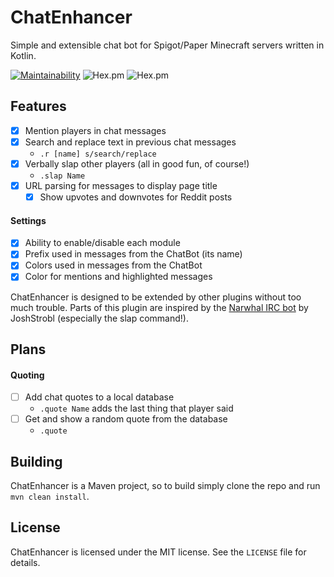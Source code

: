# ChatEnhancer

Simple and extensible chat bot for Spigot/Paper Minecraft servers written in Kotlin.

[![Maintainability](https://api.codeclimate.com/v1/badges/a91189854f5a5703a910/maintainability)](https://codeclimate.com/github/ChemistsMC/ChatEnhancer/maintainability)
![Hex.pm](https://img.shields.io/github/release/ChemistsMC/ChatEnhancer.svg)
![Hex.pm](https://img.shields.io/badge/license-MIT-green.svg)

## Features
- [x] Mention players in chat messages
- [x] Search and replace text in previous chat messages
  - `.r [name] s/search/replace`
- [x] Verbally slap other players (all in good fun, of course!)
  - `.slap Name`
- [x] URL parsing for messages to display page title
  - [x] Show upvotes and downvotes for Reddit posts
  
#### Settings
- [x] Ability to enable/disable each module
- [x] Prefix used in messages from the ChatBot (its name)
- [x] Colors used in messages from the ChatBot
- [x] Color for mentions and highlighted messages

ChatEnhancer is designed to be extended by other plugins without too much trouble. Parts of this plugin are inspired by the [Narwhal IRC bot](https://github.com/narwhalirc/narwhal/) by JoshStrobl (especially the slap command!).

## Plans
#### Quoting
- [ ] Add chat quotes to a local database
  - `.quote Name` adds the last thing that player said
- [ ] Get and show a random quote from the database
  - `.quote`
  
## Building
ChatEnhancer is a Maven project, so to build simply clone the repo and run `mvn clean install`.

## License
ChatEnhancer is licensed under the MIT license. See the `LICENSE` file for details.
